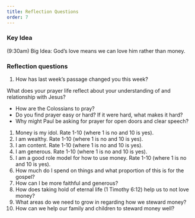 ```yaml
---
title: Reflection Questions
order: 7
---
```


### Key Idea
 (9:30am) 
Big Idea: God’s love means we can love him rather than money. 

### Reflection questions
1. How has last week’s passage changed you this week? 


What does your prayer life reflect about your understanding of and relationship with Jesus?
- How are the Colossians to pray? 
- Do you find prayer easy or hard? If it were hard, what makes it hard?
- Why might Paul be asking for prayer for open doors and clear speech?

1. Money is my idol. Rate 1-10 (where 1 is no and 10 is yes). 
2. I am wealthy. Rate 1-10 (where 1 is no and 10 is yes). 
3. I am content. Rate 1-10 (where 1 is no and 10 is yes).
4. I am generous. Rate 1-10 (where 1 is no and 10 is yes). 
5. I am a good role model for how to use money. Rate 1-10 (where 1 is no and 10 is yes).
6. How much do I spend on things and what proportion of this is for the gospel? 
7. How can I be more faithful and generous? 
8. How does taking hold of eternal life (1 Timothy 6:12) help us to not love money? 
9. What areas do we need to grow in regarding how we steward money? 
10.  How can we help our family and children to steward money well?  



